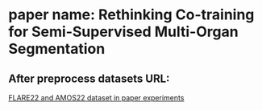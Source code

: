 # paper name: Rethinking Co-training for Semi-Supervised Multi-Organ Segmentation

## After preprocess datasets URL:
[FLARE22 and AMOS22 dataset in paper experiments](https://pan.baidu.com/s/1_1wLTEnDLPcstaCG4rLg6A?pwd=hias)